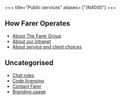 +++
title="Public services"
aliases= ["/N4000"]
+++

## How Farer Operates
- [About The Farer Group](/N4003)
- [About our intranet](/N4004)
- [About service and client choices](/N4005)

## Uncategorised
- [Chat roles](/N4007)
- [Code licensing](/N4001)
- [Contact Farer](/N4002)
- [Branding usage](/N4006)